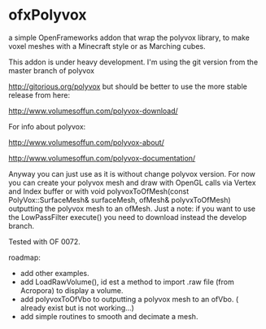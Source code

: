 ofxPolyvox
==========

a simple OpenFrameworks addon that wrap the polyvox library, to make voxel meshes with a Minecraft style or as Marching cubes.

This addon is under heavy development. I'm using the git version from the master branch of polyvox 

http://gitorious.org/polyvox but should be better to use the more stable release from here:

http://www.volumesoffun.com/polyvox-download/

For info about polyvox:

http://www.volumesoffun.com/polyvox-about/

http://www.volumesoffun.com/polyvox-documentation/

Anyway you can just use as it is without change polyvox version. For now you can create your polyvox mesh and draw with OpenGL calls via Vertex and Index buffer or with void polyvoxToOfMesh(const PolyVox::SurfaceMesh<PositionMaterialNormal>& surfaceMesh, ofMesh& polyvxToOfMesh) outputting the polyvox mesh to an ofMesh.
Just a note: if you want to use the LowPassFilter execute() you need to download instead the develop branch. 

Tested with OF 0072.

roadmap:

- add other examples.
- add LoadRawVolume(), id est a method to import .raw file (from Acropora) to display a volume.
- add polyvoxToOfVbo to outputting a polyvox mesh to an ofVbo. ( already exist but is not working...)
- add simple routines to smooth and decimate a mesh.
